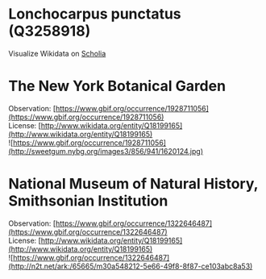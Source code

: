 
Lonchocarpus punctatus (Q3258918)
=================================
  
Visualize Wikidata on [Scholia](https://scholia.toolforge.org/taxon/Q3258918)
# The New York Botanical Garden
  
Observation: [https://www.gbif.org/occurrence/1928711056](https://www.gbif.org/occurrence/1928711056)  
License: [http://www.wikidata.org/entity/Q18199165](http://www.wikidata.org/entity/Q18199165)  
![https://www.gbif.org/occurrence/1928711056](http://sweetgum.nybg.org/images3/856/941/1620124.jpg)
# National Museum of Natural History, Smithsonian Institution
  
Observation: [https://www.gbif.org/occurrence/1322646487](https://www.gbif.org/occurrence/1322646487)  
License: [http://www.wikidata.org/entity/Q18199165](http://www.wikidata.org/entity/Q18199165)  
![https://www.gbif.org/occurrence/1322646487](http://n2t.net/ark:/65665/m30a548212-5e66-49f8-8f87-ce103abc8a53)